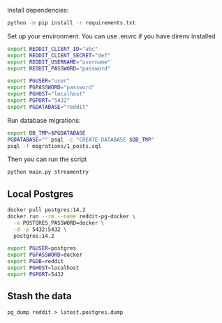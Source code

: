 Install dependencies:
```bash
python -m pip install -r requirements.txt
```

Set up your environment. You can use .envrc if you have direnv installed
```bash
export REDDIT_CLIENT_ID="abc"
export REDDIT_CLIENT_SECRET="def"
export REDDIT_USERNAME="username"
export REDDIT_PASSWORD="password"

export PGUSER="user"
export PGPASSWORD="password"
export PGHOST="localhost"
export PGPORT="5432"
export PGDATABASE="reddit"
```

Run database migrations:
```bash
export DB_TMP=$PGDATABASE
PGDATABASE="" psql -c "CREATE DATABASE $DB_TMP"
psql -f migrations/1_posts.sql
```

Then you can run the script
```bash
python main.py streamentry
```

## Local Postgres
```bash
docker pull postgres:14.2
docker run --rm --name reddit-pg-docker \
  -e POSTGRES_PASSWORD=docker \
  -d -p 5432:5432 \
  postgres:14.2

export PGUSER=postgres
export PGPASSWORD=docker
export PGDB=reddit
export PGHOST=localhost
export PGPORT=5432
```

## Stash the data
```
pg_dump reddit > latest.postgres.dump
```

